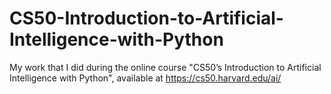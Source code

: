 # CS50-Introduction-to-Artificial-Intelligence-with-Python
My work that I did during the online course "CS50’s Introduction to Artificial Intelligence with Python", available at https://cs50.harvard.edu/ai/
